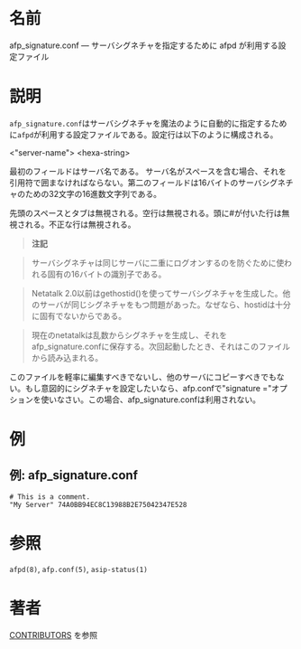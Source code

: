 # 名前

afp_signature.conf — サーバシグネチャを指定するために afpd が利用する設定ファイル

# 説明

`afp_signature.conf`はサーバシグネチャを魔法のように自動的に指定するために`afpd`が利用する設定ファイルである。設定行は以下のように構成される。

<"server-name"\> <hexa-string\>

最初のフィールドはサーバ名である。
サーバ名がスペースを含む場合、それを引用符で囲まなければならない。第二のフィールドは16バイトのサーバシグネチャのための32文字の16進数文字列である。

先頭のスペースとタブは無視される。空行は無視される。頭に#が付いた行は無視される。不正な行は無視される。

> **注記**

> サーバシグネチャは同じサーバに二重にログオンするのを防ぐために使われる固有の16バイトの識別子である。

> Netatalk
2.0以前はgethostid()を使ってサーバシグネチャを生成した。他のサーバが同じシグネチャをもつ問題があった。なぜなら、hostidは十分に固有でないからである。

> 現在のnetatalkは乱数からシグネチャを生成し、それをafp_signature.confに保存する。次回起動したとき、それはこのファイルから読み込まれる。

このファイルを軽率に編集すべきでないし、他のサーバにコピーすべきでもない。もし意図的にシグネチャを設定したいなら、afp.confで"signature ="オプションを使いなさい。この場合、afp_signature.confは利用されない。

# 例

## 例: afp_signature.conf

    # This is a comment.
    "My Server" 74A0BB94EC8C13988B2E75042347E528

# 参照

`afpd(8)`, `afp.conf(5)`, `asip-status(1)`

# 著者

[CONTRIBUTORS](https://netatalk.io/contributors) を参照
